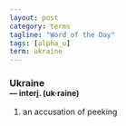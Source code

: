 ```yaml
---
layout: post
category: terms
tagline: "Word of the Day"
tags: [alpha_u]
term: ukraine
---
```


<h3>Ukraine<br/> <small>&mdash; interj. (uk<span>&middot;</span>raine)</small></h3>
<p><ol>
<li>an accusation of peeking</li>
</ol></p>
